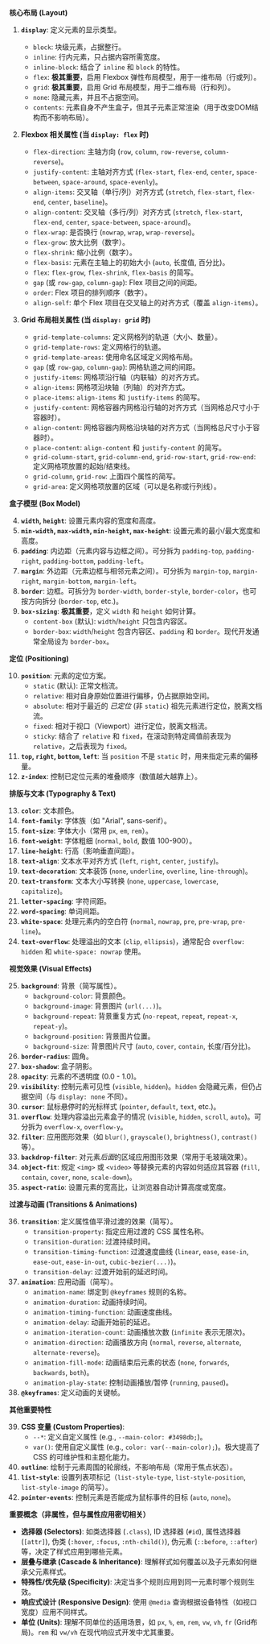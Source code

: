 **核心布局 (Layout)**

1. **`display`**: 定义元素的显示类型。
    * `block`: 块级元素，占据整行。
    * `inline`: 行内元素，只占据内容所需宽度。
    * `inline-block`: 结合了 `inline` 和 `block` 的特性。
    * `flex`: **极其重要**，启用 Flexbox 弹性布局模型，用于一维布局（行或列）。
    * `grid`: **极其重要**，启用 Grid 布局模型，用于二维布局（行和列）。
    * `none`: 隐藏元素，并且不占据空间。
    * `contents`: 元素自身不产生盒子，但其子元素正常渲染（用于改变DOM结构而不影响布局）。

2. **Flexbox 相关属性 (当 `display: flex` 时)**
    * `flex-direction`: 主轴方向 (`row`, `column`, `row-reverse`, `column-reverse`)。
    * `justify-content`: 主轴对齐方式 (`flex-start`, `flex-end`, `center`, `space-between`, `space-around`, `space-evenly`)。
    * `align-items`: 交叉轴（单行/列）对齐方式 (`stretch`, `flex-start`, `flex-end`, `center`, `baseline`)。
    * `align-content`: 交叉轴（多行/列）对齐方式 (`stretch`, `flex-start`, `flex-end`, `center`, `space-between`, `space-around`)。
    * `flex-wrap`: 是否换行 (`nowrap`, `wrap`, `wrap-reverse`)。
    * `flex-grow`: 放大比例（数字）。
    * `flex-shrink`: 缩小比例（数字）。
    * `flex-basis`: 元素在主轴上的初始大小 (`auto`, 长度值, 百分比)。
    * `flex`: `flex-grow`, `flex-shrink`, `flex-basis` 的简写。
    * `gap` (或 `row-gap`, `column-gap`): Flex 项目之间的间距。
    * `order`: Flex 项目的排列顺序（数字）。
    * `align-self`: 单个 Flex 项目在交叉轴上的对齐方式（覆盖 `align-items`）。

3. **Grid 布局相关属性 (当 `display: grid` 时)**
    * `grid-template-columns`: 定义网格列的轨道（大小、数量）。
    * `grid-template-rows`: 定义网格行的轨道。
    * `grid-template-areas`: 使用命名区域定义网格布局。
    * `gap` (或 `row-gap`, `column-gap`): 网格轨道之间的间距。
    * `justify-items`: 网格项沿行轴（内联轴）的对齐方式。
    * `align-items`: 网格项沿块轴（列轴）的对齐方式。
    * `place-items`: `align-items` 和 `justify-items` 的简写。
    * `justify-content`: 网格容器内网格沿行轴的对齐方式（当网格总尺寸小于容器时）。
    * `align-content`: 网格容器内网格沿块轴的对齐方式（当网格总尺寸小于容器时）。
    * `place-content`: `align-content` 和 `justify-content` 的简写。
    * `grid-column-start`, `grid-column-end`, `grid-row-start`, `grid-row-end`: 定义网格项放置的起始/结束线。
    * `grid-column`, `grid-row`: 上面四个属性的简写。
    * `grid-area`: 定义网格项放置的区域（可以是名称或行列线）。

**盒子模型 (Box Model)**

4. **`width`, `height`**: 设置元素内容的宽度和高度。
5. **`min-width`, `max-width`, `min-height`, `max-height`**: 设置元素的最小/最大宽度和高度。
6. **`padding`**: 内边距（元素内容与边框之间）。可分拆为 `padding-top`, `padding-right`, `padding-bottom`, `padding-left`。
7. **`margin`**: 外边距（元素边框与相邻元素之间）。可分拆为 `margin-top`, `margin-right`, `margin-bottom`, `margin-left`。
8. **`border`**: 边框。可拆分为 `border-width`, `border-style`, `border-color`，也可按方向拆分 (`border-top`, etc.)。
9. **`box-sizing`**: **极其重要**，定义 `width` 和 `height` 如何计算。
    * `content-box` (默认): `width`/`height` 只包含内容区。
    * `border-box`: `width`/`height` 包含内容区、`padding` 和 `border`。现代开发通常全局设为 `border-box`。

**定位 (Positioning)**

10. **`position`**: 元素的定位方案。
    * `static` (默认): 正常文档流。
    * `relative`: 相对自身原始位置进行偏移，仍占据原始空间。
    * `absolute`: 相对于最近的 *已定位* (非 `static`) 祖先元素进行定位，脱离文档流。
    * `fixed`: 相对于视口（Viewport）进行定位，脱离文档流。
    * `sticky`: 结合了 `relative` 和 `fixed`，在滚动到特定阈值前表现为 `relative`，之后表现为 `fixed`。
11. **`top`, `right`, `bottom`, `left`**: 当 `position` 不是 `static` 时，用来指定元素的偏移量。
12. **`z-index`**: 控制已定位元素的堆叠顺序（数值越大越靠上）。

**排版与文本 (Typography & Text)**

13. **`color`**: 文本颜色。
14. **`font-family`**: 字体族（如 "Arial", sans-serif）。
15. **`font-size`**: 字体大小（常用 `px`, `em`, `rem`）。
16. **`font-weight`**: 字体粗细 (`normal`, `bold`, 数值 100-900）。
17. **`line-height`**: 行高（影响垂直间距）。
18. **`text-align`**: 文本水平对齐方式 (`left`, `right`, `center`, `justify`)。
19. **`text-decoration`**: 文本装饰 (`none`, `underline`, `overline`, `line-through`)。
20. **`text-transform`**: 文本大小写转换 (`none`, `uppercase`, `lowercase`, `capitalize`)。
21. **`letter-spacing`**: 字符间距。
22. **`word-spacing`**: 单词间距。
23. **`white-space`**: 处理元素内的空白符 (`normal`, `nowrap`, `pre`, `pre-wrap`, `pre-line`)。
24. **`text-overflow`**: 处理溢出的文本 (`clip`, `ellipsis`)，通常配合 `overflow: hidden` 和 `white-space: nowrap` 使用。

**视觉效果 (Visual Effects)**

25. **`background`**: 背景（简写属性）。
    * `background-color`: 背景颜色。
    * `background-image`: 背景图片 (`url(...)`)。
    * `background-repeat`: 背景重复方式 (`no-repeat`, `repeat`, `repeat-x`, `repeat-y`)。
    * `background-position`: 背景图片位置。
    * `background-size`: 背景图片尺寸 (`auto`, `cover`, `contain`, 长度/百分比)。
26. **`border-radius`**: 圆角。
27. **`box-shadow`**: 盒子阴影。
28. **`opacity`**: 元素的不透明度 (0.0 - 1.0)。
29. **`visibility`**: 控制元素可见性 (`visible`, `hidden`)。`hidden` 会隐藏元素，但仍占据空间（与 `display: none` 不同）。
30. **`cursor`**: 鼠标悬停时的光标样式 (`pointer`, `default`, `text`, etc.)。
31. **`overflow`**: 处理内容溢出元素盒子的情况 (`visible`, `hidden`, `scroll`, `auto`)。可分拆为 `overflow-x`, `overflow-y`。
32. **`filter`**: 应用图形效果（如 `blur()`, `grayscale()`, `brightness()`, `contrast()` 等）。
33. **`backdrop-filter`**: 对元素*后面*的区域应用图形效果（常用于毛玻璃效果）。
34. **`object-fit`**: 规定 `<img>` 或 `<video>` 等替换元素的内容如何适应其容器 (`fill`, `contain`, `cover`, `none`, `scale-down`)。
35. **`aspect-ratio`**: 设置元素的宽高比，让浏览器自动计算高度或宽度。

**过渡与动画 (Transitions & Animations)**

36. **`transition`**: 定义属性值平滑过渡的效果（简写）。
    * `transition-property`: 指定应用过渡的 CSS 属性名称。
    * `transition-duration`: 过渡持续时间。
    * `transition-timing-function`: 过渡速度曲线 (`linear`, `ease`, `ease-in`, `ease-out`, `ease-in-out`, `cubic-bezier(...)`)。
    * `transition-delay`: 过渡开始前的延迟时间。
37. **`animation`**: 应用动画（简写）。
    * `animation-name`: 绑定到 `@keyframes` 规则的名称。
    * `animation-duration`: 动画持续时间。
    * `animation-timing-function`: 动画速度曲线。
    * `animation-delay`: 动画开始前的延迟。
    * `animation-iteration-count`: 动画播放次数 (`infinite` 表示无限次)。
    * `animation-direction`: 动画播放方向 (`normal`, `reverse`, `alternate`, `alternate-reverse`)。
    * `animation-fill-mode`: 动画结束后元素的状态 (`none`, `forwards`, `backwards`, `both`)。
    * `animation-play-state`: 控制动画播放/暂停 (`running`, `paused`)。
38. **`@keyframes`**: 定义动画的关键帧。

**其他重要特性**

39. **CSS 变量 (Custom Properties)**:
    * `--*`: 定义自定义属性 (e.g., `--main-color: #3498db;`)。
    * `var()`: 使用自定义属性 (e.g., `color: var(--main-color);`)。极大提高了 CSS 的可维护性和主题化能力。
40. **`outline`**: 绘制于元素周围的轮廓线，不影响布局（常用于焦点状态）。
41. **`list-style`**: 设置列表项标记（`list-style-type`, `list-style-position`, `list-style-image` 的简写）。
42. **`pointer-events`**: 控制元素是否能成为鼠标事件的目标 (`auto`, `none`)。

**重要概念（非属性，但与属性应用密切相关）**

* **选择器 (Selectors)**: 如类选择器 (`.class`), ID 选择器 (`#id`), 属性选择器 (`[attr]`), 伪类 (`:hover`, `:focus`, `:nth-child()`), 伪元素 (`::before`, `::after`) 等，决定了样式应用到哪些元素。
* **层叠与继承 (Cascade & Inheritance)**: 理解样式如何覆盖以及子元素如何继承父元素样式。
* **特殊性/优先级 (Specificity)**: 决定当多个规则应用到同一元素时哪个规则生效。
* **响应式设计 (Responsive Design)**: 使用 `@media` 查询根据设备特性（如视口宽度）应用不同样式。
* **单位 (Units)**: 理解不同单位的适用场景，如 `px`, `%`, `em`, `rem`, `vw`, `vh`, `fr` (Grid布局)。`rem` 和 `vw/vh` 在现代响应式开发中尤其重要。
